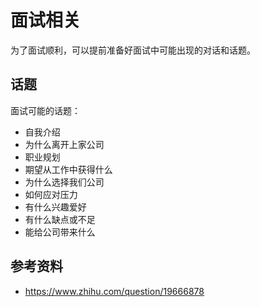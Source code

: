 # 面试相关

为了面试顺利，可以提前准备好面试中可能出现的对话和话题。

## 话题

面试可能的话题：

-   自我介绍
-   为什么离开上家公司
-   职业规划
-   期望从工作中获得什么
-   为什么选择我们公司
-   如何应对压力
-   有什么兴趣爱好
-   有什么缺点或不足
-   能给公司带来什么

## 参考资料

-   https://www.zhihu.com/question/19666878
